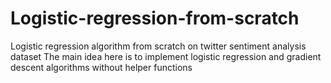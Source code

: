 # Logistic-regression-from-scratch
Logistic regression algorithm from scratch on twitter sentiment analysis dataset
The main idea here is to implement logistic regression and gradient descent algorithms without helper functions
